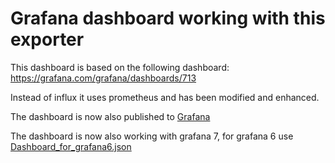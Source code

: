 # Grafana dashboard working with this exporter

This dashboard is based on the following dashboard:
https://grafana.com/grafana/dashboards/713

Instead of influx it uses prometheus and has been modified and enhanced.

The dashboard is now also published to [Grafana](https://grafana.com/grafana/dashboards/12579)

The dashboard is now also working with grafana 7, for grafana 6 use [Dashboard_for_grafana6.json](Dashboard_for_grafana6.json)
